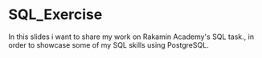 # SQL_Exercise
In this slides i want to share my work on Rakamin Academy's SQL task., in order to showcase some of my SQL skills using PostgreSQL.
